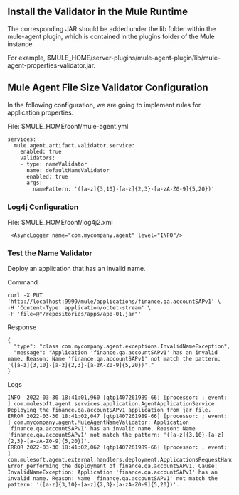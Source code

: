 ## Install the Validator in the Mule Runtime

The corresponding JAR should be added under the lib folder within the mule-agent plugin, which is contained in the plugins folder of the Mule instance.

For example, $MULE_HOME/server-plugins/mule-agent-plugin/lib/mule-agent-properties-validator.jar.

## Mule Agent File Size Validator Configuration

In the following configuration, we are going to implement rules for application properties.

File: $MULE_HOME/conf/mule-agent.yml

```
services:
  mule.agent.artifact.validator.service:
    enabled: true
    validators:
    - type: nameValidator
      name: defaultNameValidator
      enabled: true
      args:
        namePattern: '([a-z]{3,10}-[a-z]{2,3}-[a-zA-Z0-9]{5,20})'
```

### Log4j Configuration

File: $MULE_HOME/conf/log4j2.xml

```
 <AsyncLogger name="com.mycompany.agent" level="INFO"/>
```

### Test the Name Validator

Deploy an application that has an invalid name.

Command

```
curl -X PUT 'http://localhost:9999/mule/applications/finance.qa.accountSAPv1' \
-H 'Content-Type: application/octet-stream' \
-F 'file=@"/repositories/apps/app-01.jar"'
```

Response

```
{
  "type": "class com.mycompany.agent.exceptions.InvalidNameException",
  "message": "Application 'finance.qa.accountSAPv1' has an invalid name. Reason: Name 'finance.qa.accountSAPv1' not match the pattern: '([a-z]{3,10}-[a-z]{2,3}-[a-zA-Z0-9]{5,20})'."
}
```

Logs

```
INFO  2022-03-30 18:41:01,960 [qtp1407261989-66] [processor: ; event: ] com.mulesoft.agent.services.application.AgentApplicationService: Deploying the finance.qa.accountSAPv1 application from jar file.
ERROR 2022-03-30 18:41:02,047 [qtp1407261989-66] [processor: ; event: ] com.mycompany.agent.MuleAgentNameValidator: Application 'finance.qa.accountSAPv1' has an invalid name. Reason: Name 'finance.qa.accountSAPv1' not match the pattern: '([a-z]{3,10}-[a-z]{2,3}-[a-zA-Z0-9]{5,20})'.
ERROR 2022-03-30 18:41:02,062 [qtp1407261989-66] [processor: ; event: ] com.mulesoft.agent.external.handlers.deployment.ApplicationsRequestHandler: Error performing the deployment of finance.qa.accountSAPv1. Cause: InvalidNameException: Application 'finance.qa.accountSAPv1' has an invalid name. Reason: Name 'finance.qa.accountSAPv1' not match the pattern: '([a-z]{3,10}-[a-z]{2,3}-[a-zA-Z0-9]{5,20})'.
```